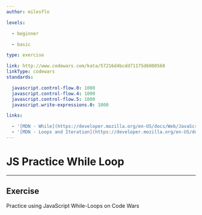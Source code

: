 ```yaml
---
author: milesflo

levels:

  - beginner

  - basic

type: exercise

link: http://www.codewars.com/kata/57216d4bcdd71175d6000560
linkType: codewars
standards:

  javascript.control-flow.0: 1000
  javascript.control-flow.4: 1000
  javascript.control-flow.5: 1000
  javascript.write-expressions.0: 1000

links:

  - '[MDN - While](https://developer.mozilla.org/en-US/docs/Web/JavaScript/Reference/Statements/while)'
  - '[MDN - Loops and Iteration](https://developer.mozilla.org/en-US/docs/Web/JavaScript/Guide/Loops_and_iteration)'
---
```


# JS Practice While Loop

---
## Exercise

Practice using JavaScript While-Loops on Code Wars
